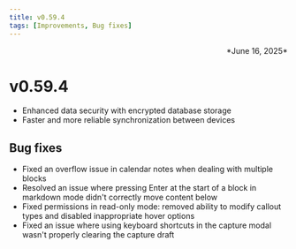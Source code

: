 ```yaml
---
title: v0.59.4
tags: [Improvements, Bug fixes]
---
```

<div align="right">*June 16, 2025*</div>

# v0.59.4


- Enhanced data security with encrypted database storage
- Faster and more reliable synchronization between devices

## Bug fixes
- Fixed an overflow issue in calendar notes when dealing with multiple blocks
- Resolved an issue where pressing Enter at the start of a block in markdown mode didn't correctly move content below
- Fixed permissions in read-only mode: removed ability to modify callout types and disabled inappropriate hover options
- Fixed an issue where using keyboard shortcuts in the capture modal wasn't properly clearing the capture draft
